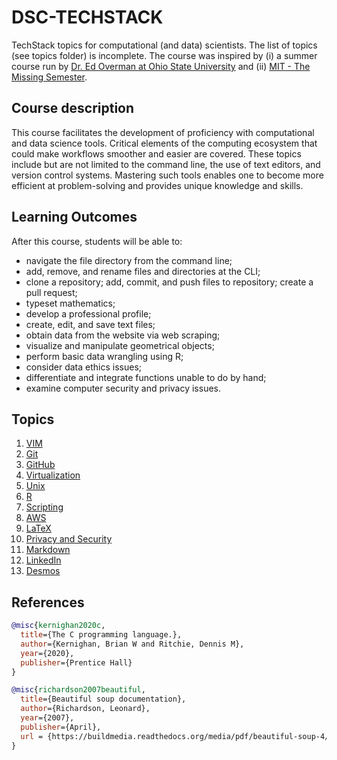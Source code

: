 # DSC-TECHSTACK

TechStack topics for computational (and data) scientists.  The list of topics (see topics folder) is incomplete.  The course was inspired by (i) a summer course run by [Dr. Ed Overman at Ohio State University](https://math.osu.edu/people/overman.2) and (ii) [MIT - The Missing Semester](https://missing.csail.mit.edu).




## Course description

This course facilitates the development of proficiency with computational and data science tools. Critical elements of the computing ecosystem that could make workflows smoother and easier are covered. These topics include but are not limited to the command line, the use of text editors, and version control systems. Mastering such tools enables one to become more efficient at problem-solving and provides unique knowledge and skills.



## Learning Outcomes
After this course, students will be able to:

* navigate the file directory from the command line;
* add, remove, and rename files and directories at the CLI;
* clone a repository; add, commit, and push files to repository; create a pull request;
* typeset mathematics;
* develop a professional profile;
* create, edit, and save text files;
* obtain data from the website via web scraping;
* visualize and manipulate geometrical objects;
* perform basic data wrangling using R;
* consider data ethics issues;
* differentiate and integrate functions unable to do by hand; 
* examine computer security and privacy issues.



## Topics

1. [VIM](topics/vim.md)
2. [Git](topics/git.md)
3. [GitHub](topics/github.md)
4. [Virtualization](topics/vm.md)
5. [Unix](topics/unix.md)
6. [R](topics/r.md)
7. [Scripting](topics/scripting.md)
8. [AWS](topics/aws.md)
9. [LaTeX](topics/latex.md)
10. [Privacy and Security](topics/vpn.md)
11. [Markdown](topics/markdown.md)
12. [LinkedIn](topics/linkedin.md)
13. [Desmos](topics/desmos.md)



## References

```BibTeX
@misc{kernighan2020c,
  title={The C programming language.},
  author={Kernighan, Brian W and Ritchie, Dennis M},
  year={2020},
  publisher={Prentice Hall}
}

@misc{richardson2007beautiful,
  title={Beautiful soup documentation},
  author={Richardson, Leonard},
  year={2007},
  publisher={April},
  url = {https://buildmedia.readthedocs.org/media/pdf/beautiful-soup-4/latest/beautiful-soup-4.pdf}
}

```


